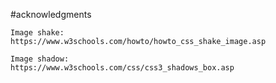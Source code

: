 #acknowledgments

    Image shake:
    https://www.w3schools.com/howto/howto_css_shake_image.asp

    Image shadow:
    https://www.w3schools.com/css/css3_shadows_box.asp